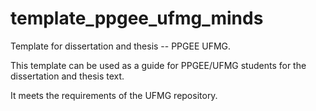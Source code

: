 # template_ppgee_ufmg_minds
Template for dissertation and thesis -- PPGEE UFMG.

This template can be used as a guide for PPGEE/UFMG students for the dissertation and thesis text.

It meets the requirements of the UFMG repository.
